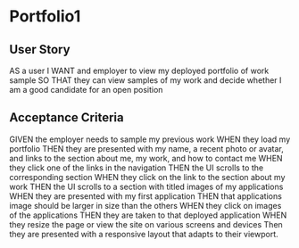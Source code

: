 # Portfolio1

## User Story
AS a user
I WANT and employer to view my deployed portfolio of work sample
SO THAT they can view samples of my work and decide whether I am a good candidate for an open position

## Acceptance Criteria
GIVEN the employer needs to sample my previous work
WHEN they load my portfolio
THEN they are presented with my name, a recent photo or avatar, and links to the section about me, my work, and how to contact me 
WHEN they click one of the links in the navigation
THEN the UI scrolls to the corresponding section
WHEN they click on the link to the section about my work
THEN the UI scrolls to a section with titled images of my applications
WHEN they are presented with my first application
THEN that applications image should be larger in size than the others
WHEN they click on images of the applications
THEN they are taken to that deployed application
WHEN they resize the page or view the site on various screens and devices
Then they are presented with a responsive layout that adapts to their viewport.